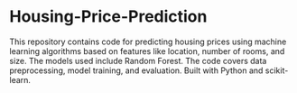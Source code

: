 # Housing-Price-Prediction
This repository contains code for predicting housing prices using machine learning algorithms based on features like location, number of rooms, and size. The models used include Random Forest. The code covers data preprocessing, model training, and evaluation. Built with Python and scikit-learn.
